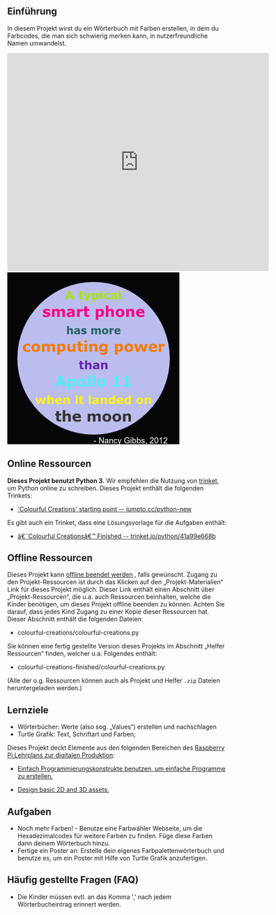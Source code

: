## Einführung

In diesem Projekt wirst du ein Wörterbuch mit Farben erstellen, in dem du Farbcodes, die man sich schwierig merken kann, in nutzerfreundliche Namen umwandelst.  

<div class="trinket">
  <iframe src="https://trinket.io/embed/python/41a99e668b?outputOnly=true&start=result" width="600" height="500" frameborder="0" marginwidth="0" marginheight="0" allowfullscreen>
  </iframe>
  <img src="images/colourful-finished.png">
</div>

## Online Ressourcen

__Dieses Projekt benutzt Python 3.__ Wir empfehlen die Nutzung von [trinket](https://trinket.io/), um Python online zu schreiben. Dieses Projekt enthält die folgenden Trinkets:

+ ['Colourful Creations' starting point -- jumpto.cc/python-new](http://jumpto.cc/python-new)

Es gibt auch ein Trinket, dass eine Lösungsvorlage für die Aufgaben enthält:

+ [â€˜Colourful Creationsâ€™ Finished -- trinket.io/python/41a99e668b](https://trinket.io/python/41a99e668b)

## Offline Ressourcen
Dieses Projekt kann [offline beendet werden](https://www.codeclubprojects.org/en-GB/resources/python-working-offline/) , falls gewünscht. Zugang zu den Projekt-Ressourcen ist durch das Klicken auf den „Projekt-Materialien“ Link für dieses Projekt möglich. Dieser Link enthält einen Abschnitt über „Projekt-Ressourcen“, die u.a. auch Ressourcen beinhalten, welche die Kinder benötigen, um dieses Projekt offline beenden zu können. Achten Sie darauf, dass jedes Kind Zugang zu einer Kopie dieser Ressourcen hat. Dieser Abschnitt enthält die folgenden Dateien:

+ colourful-creations/colourful-creations.py

Sie können eine fertig gestellte Version dieses Projekts im Abschnitt „Helfer Ressourcen“ finden, welcher u.a. Folgendes enthält:

+ colourful-creations-finished/colourful-creations.py

(Alle der o.g. Ressourcen können auch als Projekt und Helfer `.zip` Dateien heruntergeladen werden.)

## Lernziele
+ Wörterbücher: Werte (also sog. „Values“) erstellen und nachschlagen
+ Turtle Grafik: Text, Schriftart und Farben;

Dieses Projekt deckt Elemente aus den folgenden Bereichen des [Raspberry Pi Lehrplans zur digitalen Produktion](http://rpf.io/curriculum):

+ [Einfach Programmierungskonstrukte benutzen, um einfache Programme zu erstellen.](https://www.raspberrypi.org/curriculum/programming/creator)

+ [Design basic 2D and 3D assets.](https://www.raspberrypi.org/curriculum/design/creator)

## Aufgaben
+ Noch mehr Farben! - Benutze eine Farbwähler Webseite, um die Hexadezimalcodes für weitere Farben zu finden. Füge diese Farben dann deinem Wörterbuch hinzu. 
+ Fertige ein Poster an: Erstelle dein eigenes Farbpalettenwörterbuch und benutze es, um ein Poster mit Hilfe von Turtle Grafik anzufertigen. 

## Häufig gestellte Fragen (FAQ)
+ Die Kinder müssen evtl. an das Komma ',' nach jedem Wörterbucheintrag erinnert werden. 

